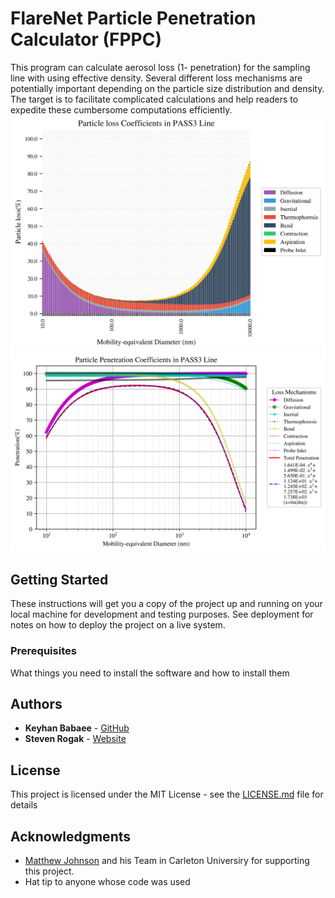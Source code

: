 # FlareNet Particle Penetration Calculator (FPPC)

This program can calculate aerosol loss (1- penetration) for the sampling line with using effective density. Several different loss mechanisms are potentially important depending on the particle size distribution and density. The target is to facilitate complicated calculations and help readers to expedite these cumbersome computations efficiently.
![alt text](https://raw.githubusercontent.com/keyhanB/FlareNet-Particle-Penetration-Calculator/master/Graph%20Output/PASS3%20Line%20-%20Main%20Graph_Loss.jpg)
![alt text](https://raw.githubusercontent.com/keyhanB/FlareNet-Particle-Penetration-Calculator/master/Graph%20Output/PASS3%20Line%20-%20Main%20Graph.jpg)
## Getting Started

These instructions will get you a copy of the project up and running on your local machine for development and testing purposes. See deployment for notes on how to deploy the project on a live system.

### Prerequisites

What things you need to install the software and how to install them


## Authors

* **Keyhan Babaee** - [GitHub](https://github.com/keyhanB)
* **Steven Rogak** - [Website](http://mech.ubc.ca/steven-rogak/)

## License

This project is licensed under the MIT License - see the [LICENSE.md](LICENSE.md) file for details

## Acknowledgments

* [Matthew Johnson](https://carleton.ca/mae/people/matthew-johnson/) and his Team in Carleton Universiry for supporting this project.
* Hat tip to anyone whose code was used


